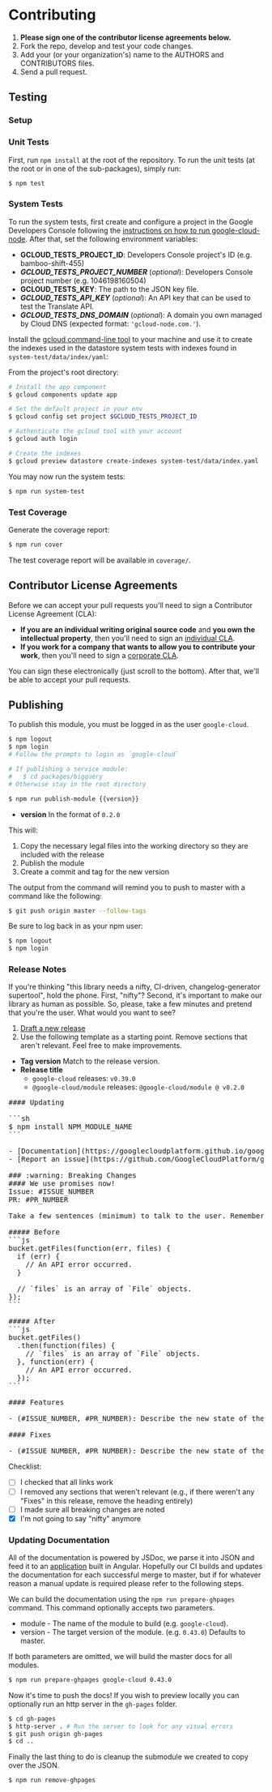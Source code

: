 # Contributing

1. **Please sign one of the contributor license agreements below.**
2. Fork the repo, develop and test your code changes.
3. Add your (or your organization's) name to the AUTHORS and CONTRIBUTORS files.
4. Send a pull request.

## Testing

### Setup

### Unit Tests

First, run `npm install` at the root of the repository. To run the unit tests
(at the root or in one of the sub-packages), simply run:

```sh
$ npm test
```

### System Tests

To run the system tests, first create and configure a project in the Google Developers Console following the [instructions on how to run google-cloud-node][elsewhere]. After that, set the following environment variables:

- **GCLOUD_TESTS_PROJECT_ID**: Developers Console project's ID (e.g. bamboo-shift-455)
- ***GCLOUD_TESTS_PROJECT_NUMBER*** (*optional*): Developers Console project number (e.g. 1046198160504)
- **GCLOUD_TESTS_KEY**: The path to the JSON key file.
- ***GCLOUD_TESTS_API_KEY*** (*optional*): An API key that can be used to test the Translate API.
- ***GCLOUD_TESTS_DNS_DOMAIN*** (*optional*): A domain you own managed by Cloud DNS (expected format: `'gcloud-node.com.'`).

Install the [gcloud command-line tool][gcloudcli] to your machine and use it to create the indexes used in the datastore system tests with indexes found in `system-test/data/index/yaml`:

From the project's root directory:

```sh
# Install the app component
$ gcloud components update app

# Set the default project in your env
$ gcloud config set project $GCLOUD_TESTS_PROJECT_ID

# Authenticate the gcloud tool with your account
$ gcloud auth login

# Create the indexes
$ gcloud preview datastore create-indexes system-test/data/index.yaml
```

You may now run the system tests:

```sh
$ npm run system-test
```

### Test Coverage

Generate the coverage report:

```sh
$ npm run cover
```

The test coverage report will be available in `coverage/`.

## Contributor License Agreements

Before we can accept your pull requests you'll need to sign a Contributor License Agreement (CLA):

- **If you are an individual writing original source code** and **you own the intellectual property**, then you'll need to sign an [individual CLA][indvcla].
- **If you work for a company that wants to allow you to contribute your work**, then you'll need to sign a [corporate CLA][corpcla].

You can sign these electronically (just scroll to the bottom). After that, we'll be able to accept your pull requests.

## Publishing

To publish this module, you must be logged in as the user `google-cloud`.

```sh
$ npm logout
$ npm login
# Follow the prompts to login as `google-cloud`

# If publishing a service module:
#   $ cd packages/bigquery
# Otherwise stay in the root directory

$ npm run publish-module {{version}}
```

  - **version** In the format of `0.2.0`

This will:

  1. Copy the necessary legal files into the working directory so they are included with the release
  1. Publish the module
  1. Create a commit and tag for the new version

The output from the command will remind you to push to master with a command like the following:

```sh
$ git push origin master --follow-tags
```

Be sure to log back in as your npm user:

```sh
$ npm logout
$ npm login
```
### Release Notes

If you're thinking "this library needs a nifty, CI-driven, changelog-generator supertool", hold the phone. First, "nifty"? Second, it's important to make our library as human as possible. So, please, take a few minutes and pretend that you're the user. What would you want to see?

  1. [Draft a new release](https://github.com/GoogleCloudPlatform/google-cloud-node/releases/new)
  1. Use the following template as a starting point. Remove sections that aren't relevant. Feel free to make improvements.

  - **Tag version** Match to the release version.
  - **Release title**
    - `google-cloud` releases: `v0.39.0`
    - `@google-cloud/module` releases: `@google-cloud/module @ v0.2.0`

<pre>
#### Updating

```sh
$ npm install NPM_MODULE_NAME
```

- [Documentation](https://googlecloudplatform.github.io/google-cloud-node/#/docs/SERVICE_NAME/NEW_VERSION/SERVICE_NAME)
- [Report an issue](https://github.com/GoogleCloudPlatform/google-cloud-node/issues)

### :warning: Breaking Changes
#### We use promises now!
Issue: #ISSUE_NUMBER
PR: #PR_NUMBER

Take a few sentences (minimum) to talk to the user. Remember that this change might require a lot of their time, so make sure to explain why it's worth it.

##### Before
```js
bucket.getFiles(function(err, files) {
  if (err) {
    // An API error occurred.
  }

  // `files` is an array of `File` objects.
});
```

##### After
```js
bucket.getFiles()
  .then(function(files) {
    // `files` is an array of `File` objects.
  }, function(err) {
    // An API error occurred.
  });
```

#### Features

- (#ISSUE_NUMBER, #PR_NUMBER): Describe the new state of the code, i.e. "vision.annotate() now accepts Buffers."

#### Fixes

- (#ISSUE_NUMBER, #PR_NUMBER): Describe the new state of the code, i.e. "vision.detect() properly handles multiple images."
</pre>

Checklist:

  - [ ] I checked that all links work
  - [ ] I removed any sections that weren't relevant (e.g., if there weren't any "Fixes" in this release, remove the heading entirely)
  - [ ] I made sure all breaking changes are noted
  - [x] I'm not going to say "nifty" anymore

### Updating Documentation

All of the documentation is powered by JSDoc, we parse it into JSON and feed it to an [application](https://github.com/GoogleCloudPlatform/gcloud-common/tree/master/site) built in Angular. Hopefully our CI builds and updates the documentation for each successful merge to master, but if for whatever reason a manual update is required please refer to the following steps.

We can build the documentation using the `npm run prepare-ghpages` command. This command optionally accepts two parameters.

* module - The name of the module to build (e.g. `google-cloud`).
* version - The target version of the module. (e.g. `0.43.0`) Defaults to master.

If both parameters are omitted, we will build the master docs for all modules.

```sh
$ npm run prepare-ghpages google-cloud 0.43.0
```

Now it's time to push the docs! If you wish to preview locally you can optionally run an http server in the `gh-pages` folder.

```sh
$ cd gh-pages
$ http-server . # Run the server to look for any visual errors
$ git push origin gh-pages
$ cd ..
```
Finally the last thing to do is cleanup the submodule we created to copy over the JSON.

```sh
$ npm run remove-ghpages
```

[elsewhere]: ../README.md#elsewhere
[gcloudcli]: https://developers.google.com/cloud/sdk/gcloud/
[indvcla]: https://developers.google.com/open-source/cla/individual
[corpcla]: https://developers.google.com/open-source/cla/corporate
